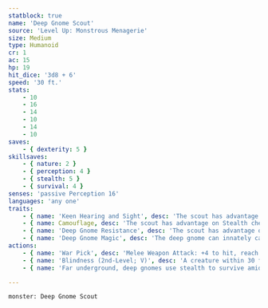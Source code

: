 ```yaml
---
statblock: true
name: 'Deep Gnome Scout'
source: 'Level Up: Monstrous Menagerie'
size: Medium
type: Humanoid
cr: 1
ac: 15
hp: 19
hit_dice: '3d8 + 6'
speed: '30 ft.'
stats:
    - 10
    - 16
    - 14
    - 10
    - 14
    - 10
saves:
    - { dexterity: 5 }
skillsaves:
    - { nature: 2 }
    - { perception: 4 }
    - { stealth: 5 }
    - { survival: 4 }
senses: 'passive Perception 16'
languages: 'any one'
traits:
    - { name: 'Keen Hearing and Sight', desc: 'The scout has advantage on Perception checks that rely on hearing or sight.' }
    - { name: Camouflage, desc: 'The scout has advantage on Stealth checks made to hide in rocky terrain.' }
    - { name: 'Deep Gnome Resistance', desc: 'The scout has advantage on Intelligence, Wisdom, and Charisma saving throws against magic.' }
    - { name: 'Deep Gnome Magic', desc: 'The deep gnome can innately cast blindness/deafness (blindness only), disguise self, and nondetection once per long rest without using material components, using Intelligence for their spellcasting ability.' }
actions:
    - { name: 'War Pick', desc: 'Melee Weapon Attack: +4 to hit, reach 5 ft., one target. Hit: 6 (1d8 + 2) piercing damage.' }
    - { name: 'Blindness (2nd-Level; V)', desc: 'A creature within 30 feet makes a DC 10 Constitution saving throw. On a failure, the target is blinded for 1 minute. It repeats the saving throw at the end of each of its turns, ending the effect on a success.' }
    - { name: 'Far underground, deep gnomes use stealth to survive amidst warlike deep dwarves and imperious shadow elves', desc: 'Deep gnome scouts hunt and forage, search for gems, and set ambushes for enemies who approach their settlements.' }

---
```

```statblock
monster: Deep Gnome Scout
```
